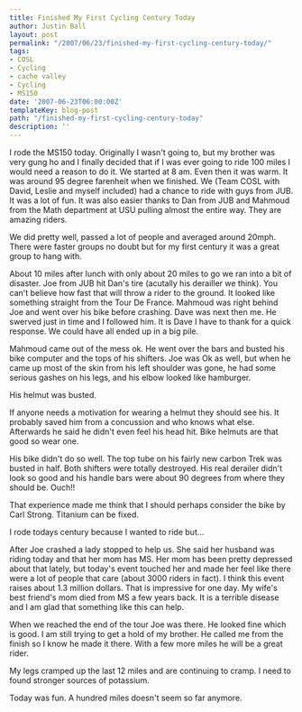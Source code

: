 ```yaml
---
title: Finished My First Cycling Century Today
author: Justin Ball
layout: post
permalink: "/2007/06/23/finished-my-first-cycling-century-today/"
tags:
- COSL
- Cycling
- cache valley
- Cycling
- MS150
date: '2007-06-23T06:00:00Z'
templateKey: blog-post
path: "/finished-my-first-cycling-century-today"
description: ''
---
```


I rode the MS150 today. Originally I wasn't going to, but my brother was very gung ho and I finally decided that if I was ever going to ride 100 miles I would need a reason to do it.
We started at 8 am. Even then it was warm. It was around 95 degree farenheit when we finished. We (Team COSL with David, Leslie and myself included) had a chance to ride with guys from JUB. It was a lot of fun. It was also easier thanks to Dan from JUB and Mahmoud from the Math department at USU pulling almost the entire way. They are amazing riders.

We did pretty well, passed a lot of people and averaged around 20mph. There were faster groups no doubt but for my first century it was a great group to hang with.

About 10 miles after lunch with only about 20 miles to go we ran into a bit of disaster. Joe from JUB hit Dan's tire (acutally his derailler we think). You can't believe how fast that will throw a rider to the ground. It looked like something straight from the Tour De France. Mahmoud was right behind Joe and went over his bike before crashing. Dave was next then me. He swerved just in time and I followed him. It is Dave I have to thank for a quick response. We could have all ended up in a big pile.

Mahmoud came out of the mess ok. He went over the bars and busted his bike computer and the tops of his shifters. Joe was Ok as well, but when he came up most of the skin from his left shoulder was gone, he had some serious gashes on his legs, and his elbow looked like hamburger.

His helmut was busted.

If anyone needs a motivation for wearing a helmut they should see his. It probably saved him from a concussion and who knows what else. Afterwards he said he didn't even feel his head hit. Bike helmuts are that good so wear one.

His bike didn't do so well. The top tube on his fairly new carbon Trek was busted in half. Both shifters were totally destroyed. His real derailer didn't look so good and his handle bars were about 90 degrees from where they should be. Ouch!!

That experience made me think that I should perhaps consider the bike by Carl Strong. Titanium can be fixed.

I rode todays century because I wanted to ride but...

After Joe crashed a lady stopped to help us. She said her husband was riding today and that her mom has MS. Her mom has been pretty depressed about that lately, but today's event touched her and made her feel like there were a lot of people that care (about 3000 riders in fact). I think this event raises about 1.3 million dollars. That is impressive for one day. My wife's best friend's mom died from MS a few years back. It is a terrible disease and I am glad that something like this can help.

When we reached the end of the tour Joe was there. He looked fine which is good. I am still trying to get a hold of my brother. He called me from the finish so I know he made it there. With a few more miles he will be a great rider.

My legs cramped up the last 12 miles and are continuing to cramp. I need to found stronger sources of potassium.

Today was fun. A hundred miles doesn't seem so far anymore.
